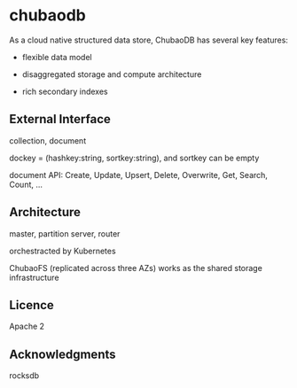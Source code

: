 # chubaodb

As a cloud native structured data store, ChubaoDB has several key features:

* flexible data model

* disaggregated storage and compute architecture

* rich secondary indexes


## External Interface

collection, document

dockey = (hashkey:string, sortkey:string), and sortkey can be empty

document API: Create, Update, Upsert, Delete, Overwrite, Get, Search, Count, ...


## Architecture

master, partition server, router

orchestracted by Kubernetes

ChubaoFS (replicated across three AZs) works as the shared storage infrastructure


## Licence

Apache 2


## Acknowledgments

rocksdb


